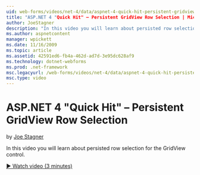 ```yaml
---
uid: web-forms/videos/net-4/data/aspnet-4-quick-hit-persistent-gridview-row-selection
title: "ASP.NET 4 "Quick Hit" – Persistent GridView Row Selection | Microsoft Docs"
author: JoeStagner
description: "In this video you will learn about persisted row selection for the GridView control."
ms.author: aspnetcontent
manager: wpickett
ms.date: 11/16/2009
ms.topic: article
ms.assetid: 42591ed6-fb4a-462d-ad7d-3e95dc628af9
ms.technology: dotnet-webforms
ms.prod: .net-framework
msc.legacyurl: /web-forms/videos/net-4/data/aspnet-4-quick-hit-persistent-gridview-row-selection
msc.type: video
---
```

ASP.NET 4 "Quick Hit" – Persistent GridView Row Selection
====================
by [Joe Stagner](https://github.com/JoeStagner)

In this video you will learn about persisted row selection for the GridView control. 

[&#9654; Watch video (3 minutes)](https://channel9.msdn.com/Blogs/ASP-NET-Site-Videos/aspnet-4-quick-hit-persistent-gridview-row-selection)
